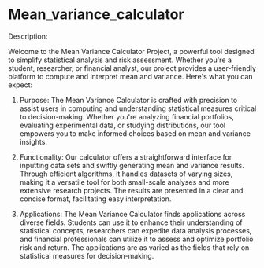 # Mean_variance_calculator
Description:

Welcome to the Mean Variance Calculator Project, a powerful tool designed to simplify statistical analysis and risk assessment. Whether you're a student, researcher, or financial analyst, our project provides a user-friendly platform to compute and interpret mean and variance. Here's what you can expect:

1. Purpose:
The Mean Variance Calculator is crafted with precision to assist users in computing and understanding statistical measures critical to decision-making. Whether you're analyzing financial portfolios, evaluating experimental data, or studying distributions, our tool empowers you to make informed choices based on mean and variance insights.

2. Functionality:
Our calculator offers a straightforward interface for inputting data sets and swiftly generating mean and variance results. Through efficient algorithms, it handles datasets of varying sizes, making it a versatile tool for both small-scale analyses and more extensive research projects. The results are presented in a clear and concise format, facilitating easy interpretation.

3. Applications:
The Mean Variance Calculator finds applications across diverse fields. Students can use it to enhance their understanding of statistical concepts, researchers can expedite data analysis processes, and financial professionals can utilize it to assess and optimize portfolio risk and return. The applications are as varied as the fields that rely on statistical measures for decision-making.
